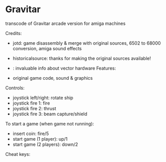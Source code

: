 # Gravitar
transcode of Gravitar arcade version for amiga machines

Credits:

- jotd: game disassembly & merge with original sources, 6502 to 68000 conversion, 
        amiga sound effects
- historicalsource: thanks for making the original sources available!
- : invaluable info about vector hardware
Features:

- original game code, sound & graphics


Controls:

- joystick left/right: rotate ship 
- joystick fire 1: fire
- joystick fire 2: thrust
- joystick fire 3: beam capture/shield

To start a game (when game not running):

- insert coin: fire/5
- start game (1 player): up/1
- start game (2 players): down/2

Cheat keys:
